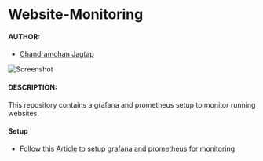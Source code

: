 # Website-Monitoring 
#### AUTHOR:

- [Chandramohan Jagtap](https://github.com/cmjagtap "Chandramohan's github profile")

![Screenshot](https://miro.medium.com/max/2000/1*F0Zk8aWN5QrPDBRWrIh6vA.png)


#### DESCRIPTION:
This repository contains a grafana and prometheus setup to monitor running websites.


#### Setup 
- Follow this [Article](https://cmjagtap.medium.com/monitoring-websites-using-grafana-and-prometheus-69ccf936310c) to setup grafana and prometheus for monitoring 


